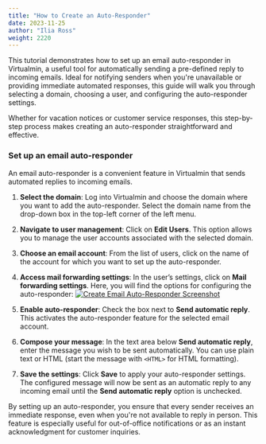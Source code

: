 ```yaml
---
title: "How to Create an Auto-Responder"
date: 2023-11-25
author: "Ilia Ross"
weight: 2220
---
```

This tutorial demonstrates how to set up an email auto-responder in Virtualmin, a useful tool for automatically sending a pre-defined reply to incoming emails. Ideal for notifying senders when you're unavailable or providing immediate automated responses, this guide will walk you through selecting a domain, choosing a user, and configuring the auto-responder settings. 

Whether for vacation notices or customer service responses, this step-by-step process makes creating an auto-responder straightforward and effective.

### Set up an email auto-responder

An email auto-responder is a convenient feature in Virtualmin that sends automated replies to incoming emails.

1. **Select the domain**: Log into Virtualmin and choose the domain where you want to add the auto-responder. Select the domain name from the drop-down box in the top-left corner of the left menu.

2. **Navigate to user management**: Click on **Edit Users**. This option allows you to manage the user accounts associated with the selected domain.

3. **Choose an email account**: From the list of users, click on the name of the account for which you want to set up the auto-responder.

4. **Access mail forwarding settings**: In the user’s settings, click on **Mail forwarding settings**. Here, you will find the options for configuring the auto-responder:
    [![](/images/docs/screenshots/tutorials/step-by-step/light/create-user-auto-responder.png "Create Email Auto-Responder Screenshot")](/images/docs/screenshots/tutorials/step-by-step/light/create-user-auto-responder.png)

5. **Enable auto-responder**: Check the box next to **Send automatic reply**. This activates the auto-responder feature for the selected email account.

6. **Compose your message**: In the text area below **Send automatic reply**, enter the message you wish to be sent automatically. You can use plain text or HTML (start the message with `<HTML>` for HTML formatting).

7. **Save the settings**: Click **Save** to apply your auto-responder settings. The configured message will now be sent as an automatic reply to any incoming email until the **Send automatic reply** option is unchecked.

By setting up an auto-responder, you ensure that every sender receives an immediate response, even when you're not available to reply in person. This feature is especially useful for out-of-office notifications or as an instant acknowledgment for customer inquiries.



